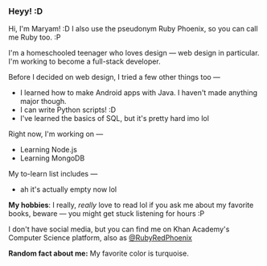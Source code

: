 ### Heyy! :D
Hi, I'm Maryam! :D I also use the pseudonym Ruby Phoenix, so you can call me Ruby too. :P

I'm a homeschooled teenager who loves design — web design in particular. I'm working to become a full-stack developer. 

Before I decided on web design, I tried a few other things too —
* I learned how to make Android apps with Java. I haven't made anything major though.
* I can write Python scripts! :D
* I've learned the basics of SQL, but it's pretty hard imo lol

Right now, I'm working on —
* Learning Node.js
* Learning MongoDB

My to-learn list includes —
* ah it's actually empty now lol

**My hobbies**: I really, _really_ love to read lol if you ask me about my favorite books, beware — you might get stuck listening for hours :P

I don't have social media, but you can find me on Khan Academy's Computer Science platform, also as [@RubyRedPhoenix](https://www.khanacademy.org/profile/RubyRedPhoenix/)

**Random fact about me:** My favorite color is turquoise.

<!--
- 🔭 I’m currently working on ...
- 🌱 I’m currently learning ...
- 👯 I’m looking to collaborate on ...
- 🤔 I’m looking for help with ...
- 💬 Ask me about ...
- 📫 How to reach me: ...
- 😄 Pronouns: ...
- ⚡ Fun fact: ...
-->
